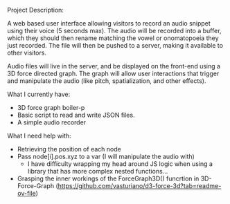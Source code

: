 Project Description: 

A web based user interface allowing visitors to record an audio snippet using their voice (5 seconds max). 
The audio will be recorded into a buffer, which they should then rename matching the vowel or onomatopoeia they just recorded. 
The file will then be pushed to a server, making it available to other visitors.

Audio files will live in the server, and be displayed on the front-end using a 3D force directed graph. 
The graph will allow user interactions that trigger and manipulate the audio (like pitch, spatialization, and other effects). 

What I currently have: 

- 3D force graph boiler-p
- Basic script to read and write JSON files.
- A simple audio recorder

What I need help with: 

- Retrieving the position of each node
- Pass node[i].pos.xyz to a var (I will manipulate the audio with)
  - I have difficulty wrapping my head around JS logic when using a library that has more complex nested functions...
- Grasping the inner workings of the ForceGraph3D() funcrtion in 3D-Force-Graph (https://github.com/vasturiano/d3-force-3d?tab=readme-ov-file)

